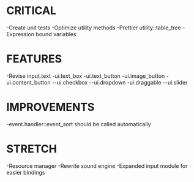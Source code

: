 # CRITICAL #
-Create unit tests
-Optimize utility methods
-Prettier utility::table_tree
-Expression bound variables

# FEATURES #
-Revise input.text
-ui.text_box
-ui.text_button
-ui.image_button
-ui.content_button
--ui.checkbox
--ui.dropdown
-ui.draggable
--ui.slider

# IMPROVEMENTS #
-event.handler::event_sort should be called automatically

# STRETCH #
-Resource manager
-Rewrite sound engine
-Expanded input module for easier bindings